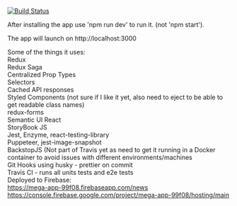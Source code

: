 [![Build Status](https://travis-ci.org/lmeikle/mega-app.svg?branch=master)](https://travis-ci.org/lmeikle/mega-app)

After installing the app use 'npm run dev' to run it. (not 'npm start').

The app will launch on http://localhost:3000

Some of the things it uses:<br/>
Redux<br/>
Redux Saga<br/>
Centralized Prop Types<br/>
Selectors<br/>
Cached API responses<br/>
Styled Components (not sure if I like it yet, also need to eject to be able to get readable class names)<br/>
redux-forms<br/>
Semantic UI React<br/>
StoryBook JS<br/>
Jest, Enzyme, react-testing-library<br/>
Puppeteer, jest-image-snapshot<br/>
BackstopJS (Not part of Travis yet as need to get it running in a Docker container to avoid issues with different environments/machines<br/>
Git Hooks using husky - prettier on commit<br/>
Travis CI - runs all units tests and e2e tests<br/>
Deployed to Firebase:<br/>
https://mega-app-99f08.firebaseapp.com/news<br/>
https://console.firebase.google.com/project/mega-app-99f08/hosting/main<br/>
